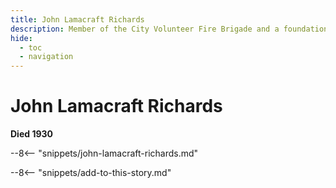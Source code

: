 ```yaml
---
title: John Lamacraft Richards
description: Member of the City Volunteer Fire Brigade and a foundation member of the Progressive Lodge (Oddfellows)
hide:
  - toc
  - navigation 
---
```


# John Lamacraft Richards

**Died 1930**

--8<-- "snippets/john-lamacraft-richards.md"

--8<-- "snippets/add-to-this-story.md"